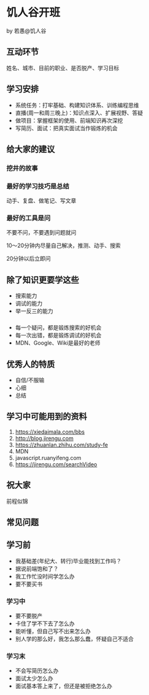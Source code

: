 # 饥人谷开班
by 若愚@饥人谷

## 互动环节
姓名、城市、目前的职业、是否脱产、学习目标

## 学习安排
  - 系统任务：打牢基础、构建知识体系、训练编程思维
  - 直播(周一和周三晚上)：知识点深入、扩展视野、答疑
  - 做项目：掌握框架的使用、前端知识再次深挖
  - 写简历、面试：把真实面试当作锻炼的机会

 ## 给大家的建议
 
 ### 挖井的故事

### 最好的学习技巧是总结
动手、复盘、做笔记、写文章

### 最好的工具是问
不要不问，不要遇到问题就问

10～20分钟内尽量自己解决，推测、动手、搜索

20分钟以后立即问


## 除了知识更要学这些
- 搜索能力
- 调试的能力
- 举一反三的能力

### 
- 每一个疑问，都是锻炼搜索的好机会
- 每一次出错，都是锻炼调试的好机会
- MDN、Google、Wiki是最好的老师



## 优秀人的特质
- 自信/不服输
- 心细
- 总结


## 学习中可能用到的资料
1. https://xiedaimala.com/bbs
1. http://blog.jirengu.com
2. https://zhuanlan.zhihu.com/study-fe
3. MDN
4. javascript.ruanyifeng.com
5. https://jirengu.com/searchVideo

## 祝大家
前程似锦
## 常见问题
## 学习前
- 我基础差(年纪大、转行)毕业能找到工作吗？
- 据说前端饱和了？
- 我工作忙没时间学怎么办
- 要不要买书

### 学习中
- 要不要脱产
- 卡住了学不下去了怎么办
- 能听懂，但自己写不出来怎么办
- 别人学的那么好，我怎么那么蠢，怀疑自己不适合

### 学习末
- 不会写简历怎么办
- 面试太少怎么办
- 面试基本答上来了，但还是被拒绝怎么办






  
